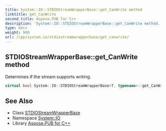 ```yaml
---
title: System::IO::STDIOStreamWrapperBase::get_CanWrite method
linktitle: get_CanWrite
second_title: Aspose.PUB for C++
description: 'System::IO::STDIOStreamWrapperBase::get_CanWrite method. Determines if the stream supports writing in C++.'
type: docs
weight: 900
url: /cpp/system.io/stdiostreamwrapperbase/get_canwrite/
---
```

## STDIOStreamWrapperBase::get_CanWrite method


Determines if the stream supports writing.

```cpp
virtual bool System::IO::STDIOStreamWrapperBase<T, typename>::get_CanWrite() const override
```

## See Also

* Class [STDIOStreamWrapperBase](../)
* Namespace [System::IO](../../)
* Library [Aspose.PUB for C++](../../../)
